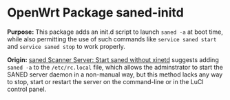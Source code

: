 #  OpenWrt Package saned-initd

**Purpose:** This package adds an init.d script to launch `saned -a` at boot time, while also permitting the use of such commands like `service saned start` and `service saned stop` to work properly.

**Origin:** [saned Scanner Server: Start saned without xinetd](https://openwrt.org/docs/guide-user/services/scanner_server/saned#start_saned_without_xinetd) suggests adding `saned -a` to the `/etc/rc.local` file, which allows the adminstrator to start the SANED server daemon in a non-manual way, but this method lacks any way to stop, start or restart the server on the command-line or in the LuCI control panel. 
